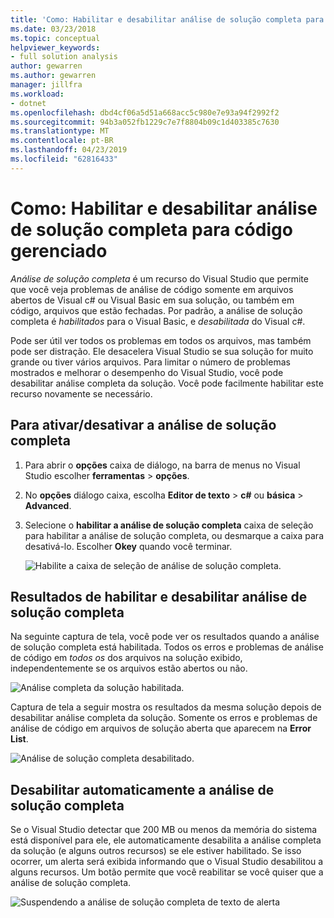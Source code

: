 ```yaml
---
title: 'Como: Habilitar e desabilitar análise de solução completa para código gerenciado'
ms.date: 03/23/2018
ms.topic: conceptual
helpviewer_keywords:
- full solution analysis
author: gewarren
ms.author: gewarren
manager: jillfra
ms.workload:
- dotnet
ms.openlocfilehash: dbd4cf06a5d51a668acc5c980e7e93a94f2992f2
ms.sourcegitcommit: 94b3a052fb1229c7e7f8804b09c1d403385c7630
ms.translationtype: MT
ms.contentlocale: pt-BR
ms.lasthandoff: 04/23/2019
ms.locfileid: "62816433"
---
```

# <a name="how-to-enable-and-disable-full-solution-analysis-for-managed-code"></a>Como: Habilitar e desabilitar análise de solução completa para código gerenciado

*Análise de solução completa* é um recurso do Visual Studio que permite que você veja problemas de análise de código somente em arquivos abertos de Visual c# ou Visual Basic em sua solução, ou também em código, arquivos que estão fechadas. Por padrão, a análise de solução completa é *habilitados* para o Visual Basic, e *desabilitada* do Visual c#.

Pode ser útil ver todos os problemas em todos os arquivos, mas também pode ser distração. Ele desacelera Visual Studio se sua solução for muito grande ou tiver vários arquivos. Para limitar o número de problemas mostrados e melhorar o desempenho do Visual Studio, você pode desabilitar análise completa da solução. Você pode facilmente habilitar este recurso novamente se necessário.

## <a name="to-toggle-full-solution-analysis"></a>Para ativar/desativar a análise de solução completa

1. Para abrir o **opções** caixa de diálogo, na barra de menus no Visual Studio escolher **ferramentas** > **opções**.

1. No **opções** diálogo caixa, escolha **Editor de texto** > **c#** ou **básica**  >   **Advanced**.

1. Selecione o **habilitar a análise de solução completa** caixa de seleção para habilitar a análise de solução completa, ou desmarque a caixa para desativá-lo. Escolher **Okey** quando você terminar.

    ![Habilite a caixa de seleção de análise de solução completa.](../code-quality/media/options-enable-full-solution-analysis.png)

## <a name="results-of-enabling-and-disabling-full-solution-analysis"></a>Resultados de habilitar e desabilitar análise de solução completa

Na seguinte captura de tela, você pode ver os resultados quando a análise de solução completa está habilitada. Todos os erros e problemas de análise de código em *todos os* dos arquivos na solução exibido, independentemente se os arquivos estão abertos ou não.

![Análise completa da solução habilitada.](../code-quality/media/fsa_enabled.png)

Captura de tela a seguir mostra os resultados da mesma solução depois de desabilitar análise completa da solução. Somente os erros e problemas de análise de código em arquivos de solução aberta que aparecem na **Error List**.

![Análise de solução completa desabilitado.](../code-quality/media/fsa_disabled.png)

## <a name="automatically-disable-full-solution-analysis"></a>Desabilitar automaticamente a análise de solução completa

Se o Visual Studio detectar que 200 MB ou menos da memória do sistema está disponível para ele, ele automaticamente desabilita a análise completa da solução (e alguns outros recursos) se ele estiver habilitado. Se isso ocorrer, um alerta será exibida informando que o Visual Studio desabilitou a alguns recursos. Um botão permite que você reabilitar se você quiser que a análise de solução completa.

![Suspendendo a análise de solução completa de texto de alerta](../code-quality/media/fsa_alert.png)